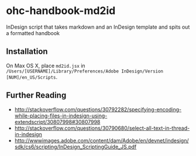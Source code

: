 # ohc-handbook-md2id
InDesign script that takes markdown and an InDesign template and spits out a formatted handbook

## Installation

On Max OS X, place `md2id.jsx` in `/Users/[USERNAME]/Library/Preferences/Adobe InDesign/Version [NUM]/en_US/Scripts`.

## Further Reading

* http://stackoverflow.com/questions/30792282/specifying-encoding-while-placing-files-in-indesign-using-extendscript/30807998#30807998
* http://stackoverflow.com/questions/30790680/select-all-text-in-thread-in-indesign
* http://wwwimages.adobe.com/content/dam/Adobe/en/devnet/indesign/sdk/cs6/scripting/InDesign_ScriptingGuide_JS.pdf
